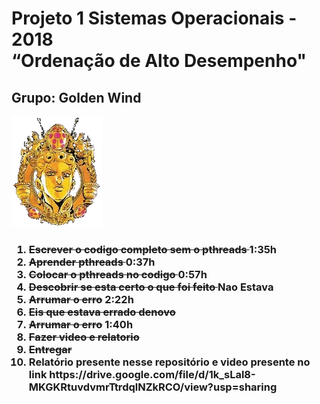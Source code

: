 # Projeto 1 Sistemas Operacionais - 2018</br><b>“Ordenação de Alto Desempenho"</b>
## Grupo: <b>Golden Wind</b>
![](images/Part5logo.png)


<h3>
  <ol>
    <li><s>Escrever o codigo completo sem o pthreads </s> 1:35h
    <li><s>Aprender pthreads </s> 0:37h
    <li><s>Colocar o pthreads no codigo </s> 0:57h
    <li><s>Descobrir se esta certo o que foi feito </s> Nao Estava
    <li><s>Arrumar o erro</s> 2:22h
    <li><s>Eis que estava errado denovo </s>
    <li><s>Arrumar o erro</s> 1:40h
    <li><s>Fazer video e relatorio </s>
    <li><s>Entregar </s>
    <li> Relatório presente nesse repositório e video presente no link https://drive.google.com/file/d/1k_sLal8-MKGKRtuvdvmrTtrdqlNZkRCO/view?usp=sharing
  </ol>
</h3>
